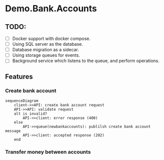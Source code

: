 # Demo.Bank.Accounts

## TODO:

- [ ] Docker support with docker compose. 
- [ ] Using SQL server as the database.
- [ ] Database migration as a sidecar.
- [ ] Using storage queues for events.
- [ ] Background service which listens to the queue, and perform operations.

## Features

### Create bank account

```mermaid
sequenceDiagram
    client->>API: create bank account request
    API->>API: validate request
    alt is invalid?
        API->>client: error response (400)
    else
        API->>queue(newbankaccounts): publilsh create bank account message
        API->>client: accepted response (202)
    end
```

### Transfer money between accounts
